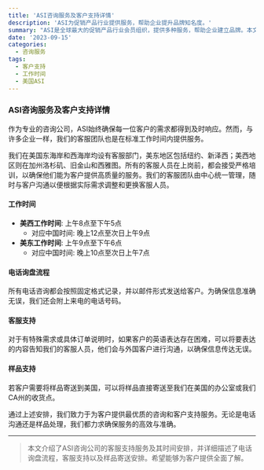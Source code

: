 ```yaml
---
title: 'ASI咨询服务及客户支持详情'
description: 'ASI为促销产品行业提供服务，帮助企业提升品牌知名度。'
summary: "ASI是全球最大的促销产品行业会员组织，提供多种服务，帮助企业建立品牌。本文详细介绍了咨询服务及客户支持信息，包括客服团队分布及其工作时间安排。"
date: '2023-09-15'
categories:
  - 咨询服务
tags:
  - 客户支持
  - 工作时间
  - 美国ASI
---
```


### ASI咨询服务及客户支持详情

作为专业的咨询公司，ASI始终确保每一位客户的需求都得到及时响应。然而，与许多企业一样，我们的客服团队也是在标准工作时间内提供服务。

我们在美国东海岸和西海岸均设有客服部门，美东地区包括纽约、新泽西；美西地区则在加州洛杉矶、旧金山和西雅图。所有的客服人员在上岗前，都会接受严格培训，以确保他们能为客户提供高质量的服务。我们的客服团队由中心统一管理，随时与客户沟通以便根据实际需求调整和更换客服人员。

#### 工作时间

- **美西工作时间**: 上午8点至下午5点
  - 对应中国时间: 晚上12点至次日上午9点
- **美东工作时间**: 上午9点至下午6点
  - 对应中国时间: 晚上10点至次日上午7点

#### 电话询盘流程

所有电话咨询都会按照固定格式记录，并以邮件形式发送给客户。为确保信息准确无误，我们还会附上来电的电话号码。

#### 客服支持

对于有特殊需求或具体订单说明时，如果客户的英语表达存在困难，可以将要表达的内容告知我们的客服人员，他们会与外国客户进行沟通，以确保信息传达无误。

#### 样品支持

若客户需要将样品寄送到美国，可以将样品直接寄送至我们在美国的办公室或我们CA州的收货点。

通过上述安排，我们致力于为客户提供最优质的咨询和客户支持服务。无论是电话沟通还是样品处理，我们都力求确保服务的高效与准确。

---

> 本文介绍了ASI咨询公司的客服支持服务及其时间安排，并详细描述了电话询盘流程，客服支持以及样品寄送安排。希望能够为客户提供全面了解。